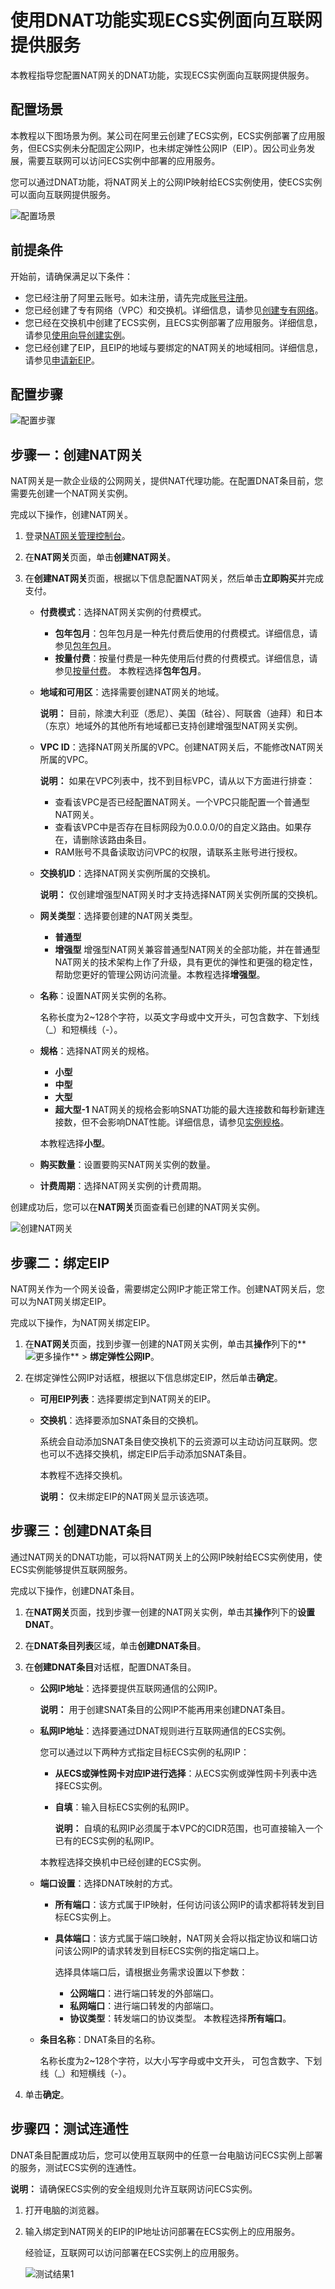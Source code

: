 # 使用DNAT功能实现ECS实例面向互联网提供服务

本教程指导您配置NAT网关的DNAT功能，实现ECS实例面向互联网提供服务。

## 配置场景

本教程以下图场景为例。某公司在阿里云创建了ECS实例，ECS实例部署了应用服务，但ECS实例未分配固定公网IP，也未绑定弹性公网IP（EIP）。因公司业务发展，需要互联网可以访问ECS实例中部署的应用服务。

您可以通过DNAT功能，将NAT网关上的公网IP映射给ECS实例使用，使ECS实例可以面向互联网提供服务。

![配置场景](https://static-aliyun-doc.oss-cn-hangzhou.aliyuncs.com/assets/img/zh-CN/2371359951/p158127.png)

## 前提条件

开始前，请确保满足以下条件：

-   您已经注册了阿里云账号。如未注册，请先完成[账号注册](https://account.alibabacloud.com/register/intl_register.htm)。
-   您已经创建了专有网络（VPC）和交换机。详细信息，请参见[创建专有网络](/intl.zh-CN/专有网络和交换机/管理专有网络/创建专有网络.md)。
-   您已经在交换机中创建了ECS实例，且ECS实例部署了应用服务。详细信息，请参见[使用向导创建实例](/intl.zh-CN/实例/创建实例/使用向导创建实例.md)。
-   您已经创建了EIP，且EIP的地域与要绑定的NAT网关的地域相同。详细信息，请参见[申请新EIP](/intl.zh-CN/用户指南/申请EIP/申请新EIP.md)。

## 配置步骤

![配置步骤](https://static-aliyun-doc.oss-cn-hangzhou.aliyuncs.com/assets/img/zh-CN/2371359951/p158124.png)

## 步骤一：创建NAT网关

NAT网关是一款企业级的公网网关，提供NAT代理功能。在配置DNAT条目前，您需要先创建一个NAT网关实例。

完成以下操作，创建NAT网关。

1.  登录[NAT网关管理控制台](https://vpc.console.aliyun.com/nat)。

2.  在**NAT网关**页面，单击**创建NAT网关**。

3.  在**创建NAT网关**页面，根据以下信息配置NAT网关，然后单击**立即购买**并完成支付。

    -   **付费模式**：选择NAT网关实例的付费模式。

        -   **包年包月**：包年包月是一种先付费后使用的付费模式。详细信息，请参见[包年包月]()。
        -   **按量付费**：按量付费是一种先使用后付费的付费模式。详细信息，请参见[按量付费](/intl.zh-CN/产品定价/按量付费.md)。
        本教程选择**包年包月**。

    -   **地域和可用区**：选择需要创建NAT网关的地域。

        **说明：** 目前，除澳大利亚（悉尼）、美国（硅谷）、阿联酋（迪拜）和日本（东京）地域外的其他所有地域都已支持创建增强型NAT网关实例。

    -   **VPC ID**：选择NAT网关所属的VPC。创建NAT网关后，不能修改NAT网关所属的VPC。

        **说明：** 如果在VPC列表中，找不到目标VPC，请从以下方面进行排查：

        -   查看该VPC是否已经配置NAT网关。一个VPC只能配置一个普通型NAT网关。
        -   查看该VPC中是否存在目标网段为0.0.0.0/0的自定义路由。如果存在，请删除该路由条目。
        -   RAM账号不具备读取访问VPC的权限，请联系主账号进行授权。
    -   **交换机ID**：选择NAT网关实例所属的交换机。

        **说明：** 仅创建增强型NAT网关时才支持选择NAT网关实例所属的交换机。

    -   **网关类型**：选择要创建的NAT网关类型。

        -   **普通型**
        -   **增强型**
        增强型NAT网关兼容普通型NAT网关的全部功能，并在普通型NAT网关的技术架构上作了升级，具有更优的弹性和更强的稳定性，帮助您更好的管理公网访问流量。本教程选择**增强型**。

    -   **名称**：设置NAT网关实例的名称。

        名称长度为2~128个字符，以英文字母或中文开头，可包含数字、下划线（\_）和短横线（-）。

    -   **规格**：选择NAT网关的规格。

        -   **小型**
        -   **中型**
        -   **大型**
        -   **超大型-1**
        NAT网关的规格会影响SNAT功能的最大连接数和每秒新建连接数，但不会影响DNAT性能。详细信息，请参见[实例规格](/intl.zh-CN/NAT网关实例/NAT网关规格.md)。

        本教程选择**小型**。

    -   **购买数量**：设置要购买NAT网关实例的数量。
    -   **计费周期**：选择NAT网关实例的计费周期。

创建成功后，您可以在**NAT网关**页面查看已创建的NAT网关实例。

![创建NAT网关](https://static-aliyun-doc.oss-cn-hangzhou.aliyuncs.com/assets/img/zh-CN/2371359951/p149224.png)

## 步骤二：绑定EIP

NAT网关作为一个网关设备，需要绑定公网IP才能正常工作。创建NAT网关后，您可以为NAT网关绑定EIP。

完成以下操作，为NAT网关绑定EIP。

1.  在**NAT网关**页面，找到步骤一创建的NAT网关实例，单击其**操作**列下的**![更多操作](https://static-aliyun-doc.oss-cn-hangzhou.aliyuncs.com/assets/img/zh-CN/2081359951/p103337.png)** \> **绑定弹性公网IP**。

2.  在绑定弹性公网IP对话框，根据以下信息绑定EIP，然后单击**确定**。

    -   **可用EIP列表**：选择要绑定到NAT网关的EIP。
    -   **交换机**：选择要添加SNAT条目的交换机。

        系统会自动添加SNAT条目使交换机下的云资源可以主动访问互联网。您也可以不选择交换机，绑定EIP后手动添加SNAT条目。

        本教程不选择交换机。

        **说明：** 仅未绑定EIP的NAT网关显示该选项。


## 步骤三：创建DNAT条目

通过NAT网关的DNAT功能，可以将NAT网关上的公网IP映射给ECS实例使用，使ECS实例能够提供互联网服务。

完成以下操作，创建DNAT条目。

1.  在**NAT网关**页面，找到步骤一创建的NAT网关实例，单击其**操作**列下的**设置DNAT**。

2.  在**DNAT条目列表**区域，单击**创建DNAT条目**。

3.  在**创建DNAT条目**对话框，配置DNAT条目。

    -   **公网IP地址**：选择要提供互联网通信的公网IP。

        **说明：** 用于创建SNAT条目的公网IP不能再用来创建DNAT条目。

    -   **私网IP地址**：选择要通过DNAT规则进行互联网通信的ECS实例。

        您可以通过以下两种方式指定目标ECS实例的私网IP：

        -   **从ECS或弹性网卡对应IP进行选择**：从ECS实例或弹性网卡列表中选择ECS实例。
        -   **自填**：输入目标ECS实例的私网IP。

            **说明：** 自填的私网IP必须属于本VPC的CIDR范围，也可直接输入一个已有的ECS实例的私网IP。

        本教程选择交换机中已经创建的ECS实例。

    -   **端口设置**：选择DNAT映射的方式。

        -   **所有端口**：该方式属于IP映射，任何访问该公网IP的请求都将转发到目标ECS实例上。
        -   **具体端口**：该方式属于端口映射，NAT网关会将以指定协议和端口访问该公网IP的请求转发到目标ECS实例的指定端口上。

            选择具体端口后，请根据业务需求设置以下参数：

            -   **公网端口**：进行端口转发的外部端口。
            -   **私网端口**：进行端口转发的内部端口。
            -   **协议类型**：转发端口的协议类型。
        本教程选择**所有端口**。

    -   **条目名称**：DNAT条目的名称。

        名称长度为2~128个字符，以大小写字母或中文开头， 可包含数字、下划线（\_）和短横线（-）。

4.  单击**确定**。


## 步骤四：测试连通性

DNAT条目配置成功后，您可以使用互联网中的任意一台电脑访问ECS实例上部署的服务，测试ECS实例的连通性。

**说明：** 请确保ECS实例的安全组规则允许互联网访问ECS实例。

1.  打开电脑的浏览器。

2.  输入绑定到NAT网关的EIP的IP地址访问部署在ECS实例上的应用服务。

    经验证，互联网可以访问部署在ECS实例上的应用服务。

    ![测试结果1](https://static-aliyun-doc.oss-cn-hangzhou.aliyuncs.com/assets/img/zh-CN/3371359951/p143481.png)


